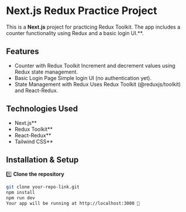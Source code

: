 # Next.js Redux Practice Project  

This is a **Next.js** project for practicing Redux Toolkit. The app includes a counter functionality using Redux and a basic login UI.**.

## Features  
-  Counter with Redux Toolkit
Increment and decrement values using Redux state management.
- Basic Login Page
Simple login UI (no authentication yet).
-  State Management with Redux
Uses Redux Toolkit (@reduxjs/toolkit) and React-Redux.

## Technologies Used  
-  Next.js**  
- Redux Toolkit**  
-  React-Redux**  
-  Tailwind CSS** 

## Installation & Setup  

1️⃣ **Clone the repository**  
```bash
git clone your-repo-link.git
npm install
npm run dev
Your app will be running at http://localhost:3000 🚀
